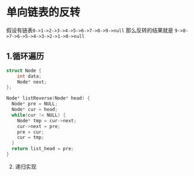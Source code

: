 # 单向链表的反转

假设有链表`0->1->2->3->4->5->6->7->8->9->null` 那么反转的结果就是 `9->8->7->6->5->4->3->2->1->0->null`


1.循环遍历
---

```c
struct Node {
    int data;
    Node* next;
};

Node* listReverse(Node* head) {
  Node* pre = NULL;
  Node* cur = head;
  while(cur != NULL) {
    Node* tmp = cur->next;
    cur->next = pre;
    pre = cur;
    cur = tmp;
  }
  return list_head = pre;
}
```

2. 递归实现

